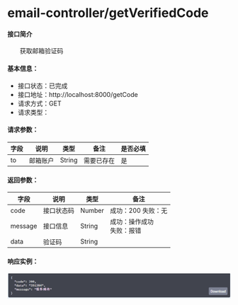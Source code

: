 #                        email-controller/getVerifiedCode

#### 接口简介

  获取邮箱验证码

#### 基本信息：

- 接口状态：已完成
- 接口地址：http://localhost:8000/getCode
- 请求方式：GET
- 请求类型：

#### 请求参数：

| 字段 | 说明     | 类型   | 备注       | 是否必填 |
| ---- | -------- | ------ | ---------- | -------- |
| to   | 邮箱账户 | String | 需要已存在 | 是       |

#### 返回参数：

| 字段    | 说明       | 类型   | 备注                           |
| ------- | ---------- | ------ | ------------------------------ |
| code    | 接口状态码 | Number | 成功：200  失败：无            |
| message | 接口信息   | String | 成功：操作成功 <br> 失败：报错 |
| data    | 验证码     | String |                                |

#### 响应实例：

![image-20221124001235683](images/image-20221124001235683.png)
